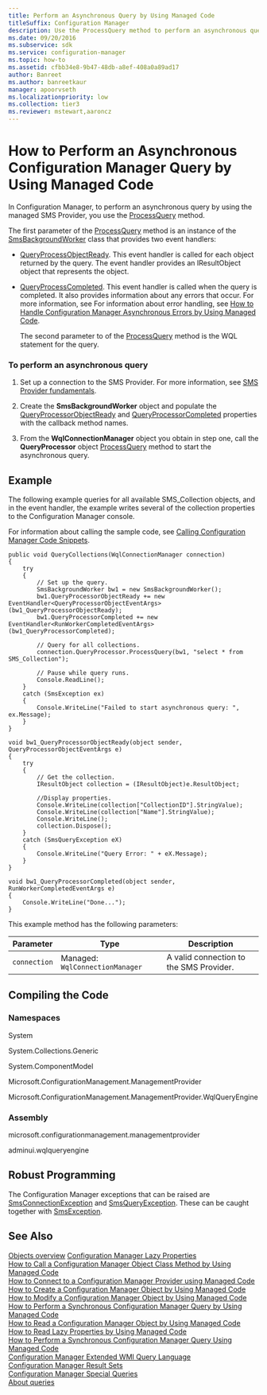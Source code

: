 ```yaml
---
title: Perform an Asynchronous Query by Using Managed Code
titleSuffix: Configuration Manager
description: Use the ProcessQuery method to perform an asynchronous query by using the managed SMS Provider in Configuration Manager.
ms.date: 09/20/2016
ms.subservice: sdk
ms.service: configuration-manager
ms.topic: how-to
ms.assetid: cfbb34e8-9b47-48db-a8ef-408a0a89ad17
author: Banreet
ms.author: banreetkaur
manager: apoorvseth
ms.localizationpriority: low
ms.collection: tier3
ms.reviewer: mstewart,aaroncz 
---
```

# How to Perform an Asynchronous Configuration Manager Query by Using Managed Code
In Configuration Manager, to perform an asynchronous query by using the managed SMS Provider, you use the [ProcessQuery](/previous-versions/system-center/developer/cc146295(v=msdn.10)) method.  

 The first parameter of the [ProcessQuery](/previous-versions/system-center/developer/cc146295(v=msdn.10)) method is an instance of the [SmsBackgroundWorker](/previous-versions/system-center/developer/cc147429(v=msdn.10)) class that provides two event handlers:  

- [QueryProcessObjectReady](/previous-versions/system-center/developer/cc143780(v=msdn.10)). This event handler is called for each object returned by the query. The event handler provides an IResultObject object that represents the object.  

- [QueryProcessCompleted](/previous-versions/system-center/developer/cc143778(v=msdn.10)). This event handler is called when the query is completed. It also provides information about any errors that occur. For more information, see For information about error handling, see [How to Handle Configuration Manager Asynchronous Errors by Using Managed Code](../../../develop/core/understand/how-to-handle-configuration-manager-asynchronous-errors-by-using-managed-code.md).  

  The second parameter to of the [ProcessQuery](/previous-versions/system-center/developer/cc146295(v=msdn.10)) method is the WQL statement for the query.  

### To perform an asynchronous query  

1.  Set up a connection to the SMS Provider. For more information, see [SMS Provider fundamentals](sms-provider-fundamentals.md).  

2.  Create the **SmsBackgroundWorker** object and populate the [QueryProcessorObjectReady](/previous-versions/system-center/developer/cc143780(v=msdn.10)) and [QueryProcessorCompleted](/previous-versions/system-center/developer/cc143778(v=msdn.10)) properties with the callback method names.  

3.  From the **WqlConnectionManager** object you obtain in step one, call the **QueryProcessor** object [ProcessQuery](/previous-versions/system-center/developer/cc146295(v=msdn.10)) method to start the asynchronous query.  

## Example  
 The following example queries for all available SMS_Collection objects, and in the event handler, the example writes several of the collection properties to the Configuration Manager console.  

 For information about calling the sample code, see [Calling Configuration Manager Code Snippets](../../../develop/core/understand/calling-code-snippets.md).  

```  
public void QueryCollections(WqlConnectionManager connection)  
{  
    try  
    {  
        // Set up the query.  
        SmsBackgroundWorker bw1 = new SmsBackgroundWorker();  
        bw1.QueryProcessorObjectReady += new EventHandler<QueryProcessorObjectEventArgs>(bw1_QueryProcessorObjectReady);  
        bw1.QueryProcessorCompleted += new EventHandler<RunWorkerCompletedEventArgs>(bw1_QueryProcessorCompleted);  

        // Query for all collections.  
        connection.QueryProcessor.ProcessQuery(bw1, "select * from SMS_Collection");  

        // Pause while query runs.  
        Console.ReadLine();  
    }  
    catch (SmsException ex)  
    {  
        Console.WriteLine("Failed to start asynchronous query: ", ex.Message);  
    }  
}  

void bw1_QueryProcessorObjectReady(object sender, QueryProcessorObjectEventArgs e)  
{  
    try  
    {  
        // Get the collection.  
        IResultObject collection = (IResultObject)e.ResultObject;  

        //Display properties.  
        Console.WriteLine(collection["CollectionID"].StringValue);  
        Console.WriteLine(collection["Name"].StringValue);  
        Console.WriteLine();  
        collection.Dispose();  
    }  
    catch (SmsQueryException eX)  
    {  
        Console.WriteLine("Query Error: " + eX.Message);  
    }  
}  

void bw1_QueryProcessorCompleted(object sender, RunWorkerCompletedEventArgs e)  
{  
    Console.WriteLine("Done...");  
}  
```  

 This example method has the following parameters:  

|Parameter|Type|Description|  
|---------------|----------|-----------------|  
|`connection`|Managed: `WqlConnectionManager`|A valid connection to the SMS Provider.|  

## Compiling the Code  

### Namespaces  
 System  

 System.Collections.Generic  

 System.ComponentModel  

 Microsoft.ConfigurationManagement.ManagementProvider  

 Microsoft.ConfigurationManagement.ManagementProvider.WqlQueryEngine  

### Assembly  
 microsoft.configurationmanagement.managementprovider  

 adminui.wqlqueryengine  

## Robust Programming  
 The Configuration Manager exceptions that can be raised are [SmsConnectionException](/previous-versions/system-center/developer/cc147431(v=msdn.10)) and [SmsQueryException](/previous-versions/system-center/developer/cc147436(v=msdn.10)). These can be caught together with [SmsException](/previous-versions/system-center/developer/cc147433(v=msdn.10)).  

## See Also  
 [Objects overview](configuration-manager-objects-overview.md)
 [Configuration Manager Lazy Properties](../../../develop/core/understand/configuration-manager-lazy-properties.md)   
 [How to Call a Configuration Manager Object Class Method by Using Managed Code](../../../develop/core/understand/how-to-call-a-configuration-manager-object-class-method-by-using-managed-code.md)   
 [How to Connect to a Configuration Manager Provider using Managed Code](../../../develop/core/understand/how-to-connect-to-an-sms-provider-by-using-managed-code.md)   
 [How to Create a Configuration Manager Object by Using Managed Code](../../../develop/core/understand/how-to-create-a-configuration-manager-object-by-using-managed-code.md)   
 [How to Modify a Configuration Manager Object by Using Managed Code](../../../develop/core/understand/how-to-modify-a-configuration-manager-object-by-using-managed-code.md)   
 [How to Perform a Synchronous Configuration Manager Query by Using Managed Code](../../../develop/core/understand/how-to-perform-a-synchronous-configuration-manager-query-by-using-managed-code.md)   
 [How to Read a Configuration Manager Object by Using Managed Code](../../../develop/core/understand/how-to-read-a-configuration-manager-object-by-using-managed-code.md)   
 [How to Read Lazy Properties by Using Managed Code](../../../develop/core/understand/how-to-read-lazy-properties-by-using-managed-code.md)   
 [How to Perform a Synchronous Configuration Manager Query Using  Managed Code](../../../develop/core/understand/how-to-perform-a-synchronous-configuration-manager-query-by-using-managed-code.md)   
 [Configuration Manager Extended WMI Query Language](../../../develop/core/understand/extended-wmi-query-language.md)   
 [Configuration Manager Result Sets](../../../develop/core/understand/result-sets.md)   
 [Configuration Manager Special Queries](../../../develop/core/understand/special-queries.md)   
 [About queries](about-configuration-manager-queries.md)
